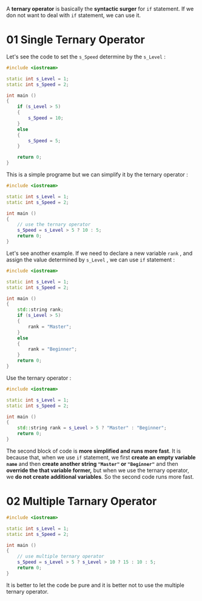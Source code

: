 A **ternary operator** is basically the **syntactic surger** for `if` statement. If we don not want to deal with `if` statement, we can use it.

# 01 Single Ternary Operator

Let's see the code to set the `s_Speed` determine by the `s_Level` : 

```C++
#include <iostream>

static int s_Level = 1;
static int s_Speed = 2;

int main ()
{
	if (s_Level > 5)
	{
		s_Speed = 10;
	}
	else
	{
		s_Speed = 5;
	}

	return 0;
}
```

This is a simple programe but we can simplify it by the ternary operator : 

```C++
#include <iostream>

static int s_Level = 1;
static int s_Speed = 2;

int main ()
{
	// use the ternary operator
	s_Speed = s_Level > 5 ? 10 : 5;
	return 0;
}
```

Let's see another example. If we need to declare a new variable `rank` , and assign the value determined by `s_Level` , we can use `if` statement : 

```C++
#include <iostream>

static int s_Level = 1;
static int s_Speed = 2;

int main ()
{
	std::string rank;
	if (s_Level > 5)
	{
		rank = "Master";
	}
	else
	{
		rank = "Beginner";
	}
	return 0;
}
```

Use the ternary operator : 

```C++
#include <iostream>

static int s_Level = 1;
static int s_Speed = 2;

int main ()
{
	std::string rank = s_Level > 5 ? "Master" : "Beginner";
	return 0;
}
```

The second block of code is **more simplified and runs more fast**. It is because that, when we use `if` statement, we first **create an empty variable `name`** and then **create another string `"Master"` or `"Beginner"`** and then **override the that variable former,** but when we use the ternary operator, we **do not create additional variables**. So the second code runs more fast.

# 02 Multiple Tarnary Operator

```C++
#include <iostream>

static int s_Level = 1;
static int s_Speed = 2;

int main ()
{
	// use multiple ternary operator
	s_Speed = s_Level > 5 ? s_Level > 10 ? 15 : 10 : 5;
	return 0;
}
```

It is better to let the code be pure and it is better not to use the multiple ternary operator.
